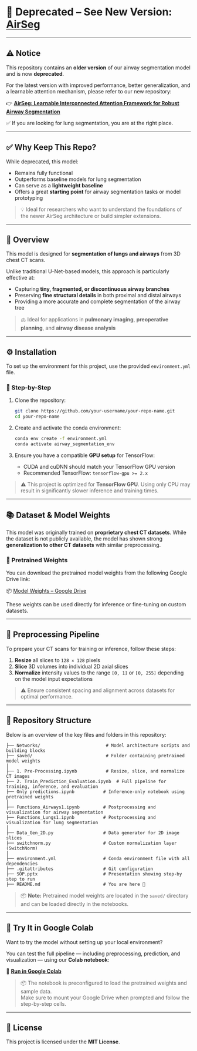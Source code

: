 # 🛑 Deprecated – See New Version: [AirSeg](https://github.com/chetana348/AirSeg-Learnable-Interconnected-Attention-Framework-for-Robust-Airway-Segmentation)

---

## ⚠️ Notice

This repository contains an **older version** of our airway segmentation model and is now **deprecated**.

For the latest version with improved performance, better generalization, and a learnable attention mechanism, please refer to our new repository:

👉 **[AirSeg: Learnable Interconnected Attention Framework for Robust Airway Segmentation](https://github.com/chetana348/AirSeg-Learnable-Interconnected-Attention-Framework-for-Robust-Airway-Segmentation)**

✅ If you are looking for lung segmentation, you are at the right place. 

---

## ✅ Why Keep This Repo?

While deprecated, this model:
- Remains fully functional
- Outperforms baseline models for lung segmentation
- Can serve as a **lightweight baseline**
- Offers a great **starting point** for airway segmentation tasks or model prototyping

> 💡 Ideal for researchers who want to understand the foundations of the newer AirSeg architecture or build simpler extensions.

---

## 📌 Overview

This model is designed for **segmentation of lungs and airways** from 3D chest CT scans.

Unlike traditional U-Net-based models, this approach is particularly effective at:

- Capturing **tiny, fragmented, or discontinuous airway branches**
- Preserving **fine structural details** in both proximal and distal airways
- Providing a more accurate and complete segmentation of the airway tree

> 🫁 Ideal for applications in **pulmonary imaging**, **preoperative planning**, and **airway disease analysis**

---

## ⚙️ Installation

To set up the environment for this project, use the provided `environment.yml` file.

### 🔧 Step-by-Step

1. Clone the repository:
   ```bash
   git clone https://github.com/your-username/your-repo-name.git
   cd your-repo-name
   ```

2. Create and activate the conda environment:
   ```bash
   conda env create -f environment.yml
   conda activate airway_segmentation_env
   ```

3. Ensure you have a compatible **GPU setup** for TensorFlow:
   - CUDA and cuDNN should match your TensorFlow GPU version
   - Recommended TensorFlow: `tensorflow-gpu >= 2.x`

> ⚠️ This project is optimized for **TensorFlow GPU**. Using only CPU may result in significantly slower inference and training times.

---

## 📚 Dataset & Model Weights

This model was originally trained on **proprietary chest CT datasets**. While the dataset is not publicly available, the model has shown strong **generalization to other CT datasets** with similar preprocessing.

### 🔗 Pretrained Weights

You can download the pretrained model weights from the following Google Drive link:

📦 [Model Weights – Google Drive](https://drive.google.com/drive/folders/1H1QUAC9UnkFKWtnHB_wgukHdUJREbNCa)

These weights can be used directly for inference or fine-tuning on custom datasets.

---

## 🧪 Preprocessing Pipeline

To prepare your CT scans for training or inference, follow these steps:

1. **Resize** all slices to `128 × 128` pixels  
2. **Slice** 3D volumes into individual 2D axial slices  
3. **Normalize** intensity values to the range `[0, 1]` or `[0, 255]` depending on the model input expectations

> ⚠️ Ensure consistent spacing and alignment across datasets for optimal performance.

---

## 📁 Repository Structure

Below is an overview of the key files and folders in this repository:

```
├── Networks/                         # Model architecture scripts and building blocks
├── saved/                            # Folder containing pretrained model weights
│
├── 1. Pre-Processing.ipynb           # Resize, slice, and normalize CT images
├── 2. Train_Prediction_Evaluation.ipynb  # Full pipeline for training, inference, and evaluation
├── Only predictions.ipynb           # Inference-only notebook using pretrained weights
│
├── Functions_Airways1.ipynb         # Postprocessing and visualization for airway segmentation
├── Functions_Lungs1.ipynb           # Postprocessing and visualization for lung segmentation
│
├── Data_Gen_2D.py                   # Data generator for 2D image slices
├── switchnorm.py                    # Custom normalization layer (SwitchNorm)
│
├── environment.yml                  # Conda environment file with all dependencies
├── .gitattributes                   # Git configuration
├── SOP.pptx                         # Presentation showing step-by step to run
├── README.md                        # You are here 📄
```

> 📦 **Note:** Pretrained model weights are located in the `saved/` directory and can be loaded directly in the notebooks.

---

## 🧪 Try It in Google Colab

Want to try the model without setting up your local environment?

You can test the full pipeline — including preprocessing, prediction, and visualization — using our **Colab notebook**:

🔗 **[Run in Google Colab](https://drive.google.com/drive/folders/1SBL6bOjsyhwK8Ib5fgrQa4Zr8peVuYXn?usp=sharing)**

> 📦 The notebook is preconfigured to load the pretrained weights and sample data.  
> Make sure to mount your Google Drive when prompted and follow the step-by-step cells.

---

## 📄 License

This project is licensed under the **MIT License**.

